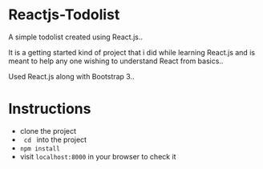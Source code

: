 # Reactjs-Todolist

A simple todolist created using React.js..

It is a getting started kind of project that i did while learning React.js and is meant to help any one wishing to understand React from basics..

Used React.js along with Bootstrap 3..

# Instructions
<ul>

<li>clone the project</li>
<li> <code> cd </code> into the project</li>
<li><code>npm install</code></li>
<li>visit <code>localhost:8000</code> in your browser to check it</li>
</ul>
